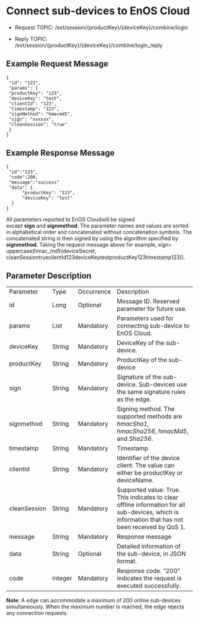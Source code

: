 # Connect sub-devices to EnOS Cloud

- Request TOPIC: /ext/session/{productKey}/{deviceKey}/combine/login

-   Reply TOPIC:
    /ext/session/{productKey}/{deviceKey}/combine/login_reply

## Example Request Message

```
{
 "id": "123",
 "params": {
 "productKey": "123",
 "deviceKey": "test",
 "clientId": "123",
 "timestamp": "123",
 "signMethod": "hmacmd5",
 "sign": "xxxxxx",
 "cleanSession": "true"
 }
}

```

## Example Response Message

```
{
 "id":"123",
 "code":200,
 "message":"success"
 "data": {
      "productKey": "123",
      "deviceKey": "test"
  }
}

```

All parameters reported to EnOS Cloudwill be signed
except **sign** and **signmethod**. The parameter names and values are
sorted in alphabetical order and concatenated without concatenation
symbols. The concatenated string is then signed by using the algorithm
specified by **signmethod**. Taking the request message above for
example, sign= uppercase(hmac_md5(deviceSecret,
cleanSessiontrueclientId123deviceKeytestproductKey123timestamp123)).

## Parameter Description

<table>
  <tr>
    <td>Parameter</td>
    <td>Type</td>
    <td>Occurrence</td>
    <td>Description</td>
  </tr>
  <tr>
    <td>id </td>
    <td>Long </td>
    <td>Optional </td>
    <td>Message ID. Reserved parameter for future use. </td>
  </tr>
  <tr>
    <td>params </td>
    <td>List </td>
    <td>Mandatory </td>
    <td>Parameters used for connecting sub-device to EnOS Cloud. </td>
  </tr>
  <tr>
    <td>deviceKey </td>
    <td>String </td>
    <td>Mandatory </td>
    <td>DeviceKey of the sub-device. </td>
  </tr>
  <tr>
    <td>productKey </td>
    <td>String </td>
    <td>Mandatory </td>
    <td>ProductKey of the sub-device </td>
  </tr>
  <tr>
    <td>sign </td>
    <td>String </td>
    <td>Mandatory </td>
    <td>Signature of the sub-device. Sub-devices use the same signature rules as the edge. </td>
  </tr>
  <tr>
    <td>signmethod </td>
    <td>String </td>
    <td>Mandatory </td>
    <td>Signing method. The supported methods are  <em>hmacSha1</em>, <em>hmacSha256</em>, <em>hmacMd5</em>, and <em>Sha256</em>. </td>
  </tr>
  <tr>
    <td>timestamp </td>
    <td>String </td>
    <td>Mandatory </td>
    <td>Timestamp </td>
  </tr>
  <tr>
    <td>clientId </td>
    <td>String </td>
    <td>Mandatory </td>
    <td>Identifier of   the device client. The value can either be productKey or deviceName. </td>
  </tr>
  <tr>
    <td>cleanSession </td>
    <td>String </td>
    <td>Mandatory</td>
    <td>Supported   value: True. This   indicates to clear offline information for all sub-devices, which is   information that has not been received by QoS 1. </td>
  </tr>
  <tr>
    <td>message </td>
    <td>String</td>
    <td>Mandatory</td>
    <td>Response message </td>
  </tr>
  <tr>
    <td>data</td>
    <td>String </td>
    <td>Optional</td>
    <td>Detailed   information of the sub-device, in JSON format. </td>
  </tr>
  <tr>
    <td>code</td>
    <td>Integer</td>
    <td>Mandatory</td>
    <td>Response code.   &ldquo;200&rdquo; indicates the request is executed successfully. </td>
  </tr>
</table>

**Note**: A edge can accommodate a maximum of 200 online sub-devices
simultaneously. When the maximum number is reached, the edge rejects any
connection requests.
